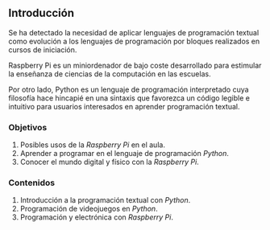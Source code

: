 ## Introducción

Se ha detectado la necesidad de aplicar lenguajes de programación textual como evolución a los lenguajes de programación por bloques realizados en cursos de iniciación.

Raspberry Pi es un miniordenador de bajo coste desarrollado para estimular la enseñanza de ciencias de la computación en las escuelas.

Por otro lado, Python es un lenguaje de programación interpretado cuya filosofía hace hincapié en una sintaxis que favorezca un código legible e intuitivo para usuarios interesados en aprender programación textual.

### Objetivos

1. Posibles usos de la *Raspberry Pi* en el aula.
2. Aprender a programar en el lenguaje de programación *Python*.
3. Conocer el mundo digital y físico con la *Raspberry Pi*.

### Contenidos

1. Introducción a la programación textual con *Python*.
2. Programación de videojuegos en *Python*.
3. Programación y electrónica con *Raspberry Pi*.
